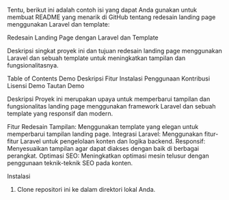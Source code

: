 
Tentu, berikut ini adalah contoh isi yang dapat Anda gunakan untuk membuat README yang menarik di GitHub tentang redesain landing page menggunakan Laravel dan template:

Redesain Landing Page dengan Laravel dan Template

Deskripsi singkat proyek ini dan tujuan redesain landing page menggunakan Laravel dan sebuah template untuk meningkatkan tampilan dan fungsionalitasnya.

Table of Contents
Demo
Deskripsi
Fitur
Instalasi
Penggunaan
Kontribusi
Lisensi
Demo
Tautan Demo


Deskripsi
Proyek ini merupakan upaya untuk memperbarui tampilan dan fungsionalitas landing page menggunakan framework Laravel dan sebuah template yang responsif dan modern.

Fitur
Redesain Tampilan: Menggunakan template yang elegan untuk memperbarui tampilan landing page.
Integrasi Laravel: Menggunakan fitur-fitur Laravel untuk pengelolaan konten dan logika backend.
Responsif: Menyesuaikan tampilan agar dapat diakses dengan baik di berbagai perangkat.
Optimasi SEO: Meningkatkan optimasi mesin telusur dengan penggunaan teknik-teknik SEO pada konten.

Instalasi
1. Clone repositori ini ke dalam direktori lokal Anda.
   
